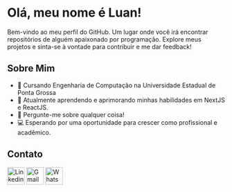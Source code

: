 # Olá, meu nome é Luan!

Bem-vindo ao meu perfil do GitHub. Um lugar onde você irá encontrar repositórios de alguém apaixonado por programação. Explore meus projetos e sinta-se à vontade para contribuir e me dar feedback!

## Sobre Mim
- 📘 Cursando Engenharia de Computação na Universidade Estadual de Ponta Grossa
- 🌱 Atualmente aprendendo e aprimorando minhas habilidades em NextJS e ReactJS.
- 💬 Pergunte-me sobre qualquer coisa!
- 💻 Esperando por uma oportunidade para crescer como profissional e acadêmico.

## Contato
<div>
      <a href="www.linkedin.com/in/luanhernandes" target="_blank"
        ><img
          src="https://github.com/luanzio/luanzio/assets/93232640/b2ae07dd-fcb1-46f1-8776-55564ff9b2ef"
          alt="Linkedin" height="40"
      /></a>
      <a href="mailto:luanhb7@gmail.com" target="_blank"><img
          alt="Gmail" height="40" src="https://github.com/luanzio/luanzio/assets/93232640/ed26b56d-c310-4a4c-8fa6-49c6888128ad"
      /></a>
    <a href="https://wa.me/5542999253870" target="_blank"><img
          alt="WhatsApp" height="40" src="https://github.com/luanzio/luanzio/assets/93232640/b424c281-3a64-4a31-89a8-b302d0568000"
      /></a>
    </div>
